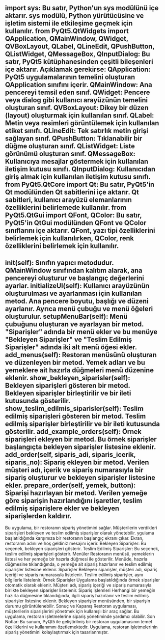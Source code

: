 import sys: Bu satır, Python'un sys modülünü içe aktarır. sys modülü, Python yürütücüsine ve 
işletim sistemi ile etkileşime geçmek için kullanılır.
from PyQt5.QtWidgets import QApplication, QMainWindow, QWidget, QVBoxLayout, QLabel, QLineEdit, 
QPushButton, QListWidget, QMessageBox, QInputDialog: Bu satır, PyQt5 kütüphanesinden çeşitli 
bileşenleri içe aktarır. Açıklamak gerekirse:
QApplication: PyQt5 uygulamalarının temelini oluşturan QApplication sınıfını içerir.
QMainWindow: Ana pencereyi temsil eden sınıf.
QWidget: Pencere veya dialog gibi kullanıcı arayüzünün temelini oluşturan sınıf.
QVBoxLayout: Dikey bir düzen (layout) oluşturmak için kullanılan sınıf.
QLabel: Metin veya resimleri görüntülemek için kullanılan etiket sınıfı.
QLineEdit: Tek satırlık metin girişi sağlayan sınıf.
QPushButton: Tıklanabilir bir düğme oluşturan sınıf.
QListWidget: Liste görünümü oluşturan sınıf.
QMessageBox: Kullanıcıya mesajlar göstermek için kullanılan iletişim kutusu sınıfı.
QInputDialog: Kullanıcıdan giriş almak için kullanılan iletişim kutusu sınıfı.
from PyQt5.QtCore import Qt: Bu satır, PyQt5'in Qt modülünden Qt sabitlerini içe aktarır. 
Qt sabitleri, kullanıcı arayüzü elemanlarının özelliklerini belirlemede kullanılır.
from PyQt5.QtGui import QFont, QColor: Bu satır, PyQt5'in QtGui modülünden QFont ve QColor 
sınıflarını içe aktarır. QFont, yazı tipi özelliklerini belirlemek için kullanılırken, QColor, 
renk özelliklerini belirlemek için kullanılır.
-------------------------------------------------------------
__init__(self): Sınıfın yapıcı metodudur. QMainWindow sınıfından kalıtım alarak, ana pencereyi 
oluşturur ve başlangıç değerlerini ayarlar.
initializeUI(self): Kullanıcı arayüzünün oluşturulması ve ayarlanması için kullanılan metod. 
Ana pencere boyutu, başlığı ve düzeni ayarlanır. Ayrıca menü çubuğu ve menü öğeleri oluşturulur.
setupMenuBar(self): Menü çubuğunu oluşturan ve ayarlayan bir metod. "Siparişler" adında bir menü 
ekler ve bu menüye "Bekleyen Siparişler" ve "Teslim Edilmiş Siparişler" adında iki alt menü öğesi ekler.
add_menus(self): Restoran menüsünü oluşturan ve düzenleyen bir metod. Yemek adları ve bu yemeklere 
ait hazırla düğmeleri menü düzenine eklenir.
show_bekleyen_siparisler(self): Bekleyen siparişleri gösteren bir metod. Bekleyen siparişler 
birleştirilir ve bir ileti kutusunda gösterilir.
show_teslim_edilmis_siparisler(self): Teslim edilmiş siparişleri gösteren bir metod. Teslim edilmiş 
siparişler birleştirilir ve bir ileti kutusunda gösterilir.
add_example_orders(self): Örnek siparişleri ekleyen bir metod. Bu örnek siparişler başlangıçta bekleyen 
siparişler listesine eklenir.
add_order(self, siparis_adi, siparis_icerik, siparis_no): Sipariş ekleyen bir metod. Verilen müşteri adı, 
içerik ve sipariş numarasıyla bir sipariş oluşturur ve bekleyen siparişler listesine ekler.
prepare_order(self, yemek, button): Siparişi hazırlayan bir metod. Verilen yemeğe göre siparişin hazırlandığını 
işaretler, teslim edilmiş siparişlere ekler ve bekleyen siparişlerden kaldırır.
--------------------------------------------------------------
 Bu uygulama, bir restoranın sipariş yönetimini sağlar. Müşterilerin verdikleri 
siparişleri bekleyen ve teslim edilmiş siparişler olarak yönetebilir.
ygulama başlatıldığında karşımıza bir restoranın başlangıç ekranı çıkar.
Ekran, restoranın adını ve hoş geldiniz mesajını içerir.
Bekleyen Siparişler: Bu seçenek, bekleyen siparişleri gösterir.
Teslim Edilmiş Siparişler: Bu seçenek, teslim edilmiş siparişleri gösterir.
Menüler
Restoranın menüsü, yemeklerin listesi ve her yemeğe bir hazırla düğmesi ile gösterilir.
Menüde, hazırla düğmesine tıklandığında, o yemeğe ait sipariş hazırlanır ve teslim edilmiş siparişler listesine eklenir.
Siparişler
Bekleyen siparişler, müşteri adı, sipariş içeriği ve sipariş numarasıyla listelenir.
Teslim edilmiş siparişler, aynı bilgilerle listelenir.
Örnek Siparişler
Uygulama başlatıldığında örnek siparişler otomatik olarak eklenir.
Müşteri adı, sipariş içeriği ve sipariş numarasıyla birlikte bekleyen siparişler listelenir.
Sipariş İşlemleri
Herhangi bir yemeğin hazırla düğmesine tıklandığında, ilgili sipariş hazırlanır ve teslim edilmiş siparişler listesine eklenir.
Bekleyen siparişler menüsünden, bir siparişin durumu görüntülenebilir.
Sonuç ve Kapanış
Restoran uygulaması, müşterilerin siparişlerini yönetmek için kullanışlı bir araç sağlar.
Bu uygulama, restoran işletmelerine sipariş yönetiminde yardımcı olabilir.
Son Notlar: Bu sunum, PyQt5 ile geliştirilmiş bir restoran uygulamasının temel özelliklerini ve kullanımını özetlemektedir. 
Uygulama, restoran işletmelerinin sipariş yönetimini kolaylaştırmak için tasarlanmıştır.

